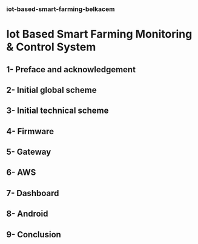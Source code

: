 ### iot-based-smart-farming-belkacem


# Iot Based Smart Farming  Monitoring & Control System

## 1- Preface and acknowledgement

## 2- Initial global scheme

## 3- Initial technical scheme

## 4- Firmware

## 5- Gateway

## 6- AWS

## 7- Dashboard

## 8- Android

## 9- Conclusion



